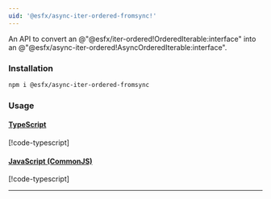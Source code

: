 ```yaml
---
uid: '@esfx/async-iter-ordered-fromsync!'
---
```


An API to convert an @"@esfx/iter-ordered!OrderedIterable:interface" into an @"@esfx/async-iter-ordered!AsyncOrderedIterable:interface".

### Installation

```sh
npm i @esfx/async-iter-ordered-fromsync
```

### Usage

#### [TypeScript](#tab/ts)
[!code-typescript[](../examples/usage.ts)]
#### [JavaScript (CommonJS)](#tab/js)
[!code-typescript[](../examples/usage.js)]
***
